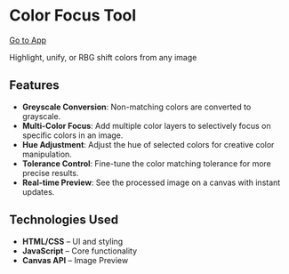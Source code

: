 # Color Focus Tool

[Go to App](https://max.x10.mx/image/color-focus)

Highlight, unify, or RBG shift colors from any image

## Features
- **Greyscale Conversion**: Non-matching colors are converted to grayscale.
- **Multi-Color Focus**: Add multiple color layers to selectively focus on specific colors in an image.
- **Hue Adjustment**: Adjust the hue of selected colors for creative color manipulation.
- **Tolerance Control**: Fine-tune the color matching tolerance for more precise results.
- **Real-time Preview**: See the processed image on a canvas with instant updates.

## Technologies Used
- **HTML/CSS** – UI and styling
- **JavaScript** – Core functionality
- **Canvas API** – Image Preview